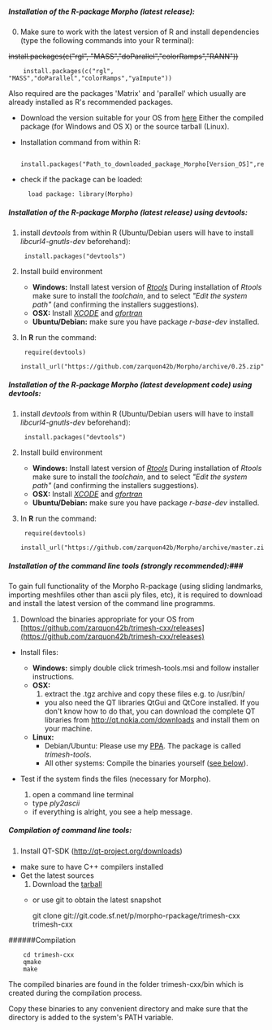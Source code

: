 ##### Installation of the R-package Morpho (latest release): ####
   0. Make sure to work with the latest version of R and install dependencies (type the following commands into your R terminal): 
     
   <s>install.packages(c("rgl", "MASS","doParallel","colorRamps","RANN"))</s>

        
        install.packages(c("rgl", "MASS","doParallel","colorRamps","yaImpute"))


Also required are the packages 'Matrix' and 'parallel' which usually are already installed as R's recommended packages.


* Download the version suitable for your OS from [here](https://github.com/zarquon42b/Morpho/releases)
   Either the compiled package (for Windows and OS X) or the source tarball (Linux).

* Installation command from within R: 
   
        install.packages("Path_to_downloaded_package_Morpho[Version_OS]",repos=NULL)

* check if the package can be loaded:
        
        load package: library(Morpho)

##### Installation of the R-package Morpho (latest release) using *devtools*: ####

1. install *devtools* from within R (Ubuntu/Debian users will have to install *libcurl4-gnutls-dev* beforehand):

        install.packages("devtools")


2. Install build environment
    * **Windows:** Install latest version of *[Rtools](http://cran.r-project.org/bin/windows/Rtools)*
During installation of *Rtools* make sure to install the *toolchain*, and to select *"Edit the system path"* (and confirming the installers suggestions).
    * **OSX:** Install *[XCODE](https://developer.apple.com/xcode/)* and *[gfortran](http://cran.r-project.org/bin/macosx/tools/)*
    * **Ubuntu/Debian:** make sure you have package *r-base-dev* installed.

3. In **R** run the command:
        
        require(devtools)
        install_url("https://github.com/zarquon42b/Morpho/archive/0.25.zip")


##### Installation of the R-package Morpho (latest development code) using *devtools*: ####

1. install *devtools* from within R (Ubuntu/Debian users will have to install *libcurl4-gnutls-dev* beforehand):

        install.packages("devtools")


2. Install build environment
    * **Windows:** Install latest version of *[Rtools](http://cran.r-project.org/bin/windows/Rtools)*
During installation of *Rtools* make sure to install the *toolchain*, and to select *"Edit the system path"* (and confirming the installers suggestions).
    * **OSX:** Install *[XCODE](https://developer.apple.com/xcode/)* and *[gfortran](http://cran.r-project.org/bin/macosx/tools/)*
    * **Ubuntu/Debian:** make sure you have package *r-base-dev* installed.

3. In **R** run the command:
        
        require(devtools)
        install_url("https://github.com/zarquon42b/Morpho/archive/master.zip")
    




##### Installation of the command line tools (strongly recommended):###
   To  gain full functionality of the Morpho R-package (using sliding landmarks, importing meshfiles other than ascii ply files, etc), it is required to download and install the latest version of the command line programms.

1. Download the binaries appropriate for your OS from [https://github.com/zarquon42b/trimesh-cxx/releases](https://github.com/zarquon42b/trimesh-cxx/releases)

* Install files:

    * **Windows:** simply double click trimesh-tools.msi and follow installer instructions.
    * **OSX:**
        1. extract the .tgz archive and copy these files e.g. to /usr/bin/ 
        * you also need the QT libraries QtGui and QtCore installed. If you don't know how to do that, you can download the complete QT libraries from http://qt.nokia.com/downloads and install them on your machine.
    * **Linux:** 
        * Debian/Ubuntu: Please use my [PPA](https://launchpad.net/~zarquon42/+archive/ppa). The package is called *trimesh-tools*.
        * All other systems: Compile the binaries yourself ([see below](\#compilation-of-command-line-tools)).

* Test if the system finds the files (necessary for Morpho).
    1. open a command line terminal
    * type *ply2ascii*
    * if everything is alright, you see a help message.
	
   
##### Compilation of command line tools:   

  1. Install QT-SDK (http://qt-project.org/downloads)
  * make sure to have C++ compilers installed
  * Get the latest sources
       1. Download the [tarball](https://github.com/zarquon42b/trimesh-cxx/archive/0.2.5.tar.gz)
       * or use git to obtain the latest snapshot
                    
            git clone git://git.code.sf.net/p/morpho-rpackage/trimesh-cxx trimesh-cxx
                
	

######Compilation

        cd trimesh-cxx
        qmake 
        make

The compiled binaries are found in the folder trimesh-cxx/bin which is created during the compilation process.

Copy these binaries to any convenient directory and make sure that the directory is added to the system's PATH variable.